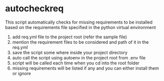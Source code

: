 # autocheckreq
This script automatically checks for missing requirements to be installed based on the requirements file specified in the python virtual environment

1. add req.yml file to the project root (refer the sample file)
2. mention the requirement files to be considered and path of it in the req.yml
3. save the script some where inside your project directory
4. auto call the script using autoenv in the project root from .env file
5. script will be called each time when you cd into the root folder
5. missing requirements will be listed if any and you can either install them or ignore
